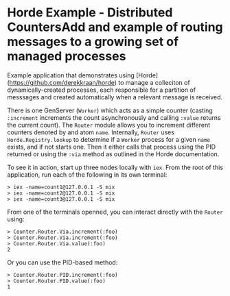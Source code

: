 # Horde Example - Distributed CountersAdd and example of routing messages to a growing set of managed processes

Example application that demonstrates using [Horde] (https://github.com/derekkraan/horde) to manage a colleciton of dynamically-created processes, each responsible for a partition of messsages and created automatically when a relevant message is received.



There is one GenServer (`Worker`) which acts as a simple counter (casting `:increment` increments the count asynchronously and calling `:value` returns the current count).  The `Router` module allows you to increment different counters denoted by and atom `name`.  Internally, `Router` uses `Horde.Registry.lookup` to determine if a `Worker` process for a given `name` exists, and if not starts one.  Then it either calls that process using the PID returned or using the `:via` method as outlined in the Horde documentation.

To see it in action, start up three nodes locally with `iex`. From the root of this application, run each of the following in its own terminal:

```
> iex -name=count1@127.0.0.1 -S mix
> iex -name=count2@127.0.0.1 -S mix
> iex -name=count3@127.0.0.1 -S mix
```

From one of the terminals openned, you can interact directly with the `Router` using:

```
> Counter.Router.Via.increment(:foo)
> Counter.Router.Via.increment(:foo)
> Counter.Router.Via.value(:foo)
2
```

Or you can use the PID-based method:

```
> Counter.Router.PID.increment(:foo)
> Counter.Router.PID.value(:foo)
1
```

